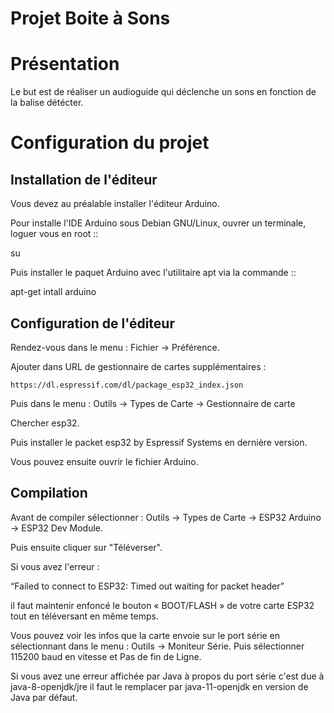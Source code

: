 # Projet Boite à Sons

# Présentation

Le but est de réaliser un audioguide qui déclenche un sons en fonction de la balise détécter.

# Configuration du projet 

## Installation de l'éditeur

Vous devez au préalable installer l'éditeur Arduino.

Pour installe l'IDE Arduino sous Debian GNU/Linux, ouvrer un terminale, loguer vous en root ::

  su

Puis installer le paquet Arduino avec l'utilitaire apt via la commande ::

  apt-get intall arduino
  
## Configuration de l'éditeur

Rendez-vous dans le menu : Fichier -> Préférence.

Ajouter dans URL de gestionnaire de cartes supplémentaires :

	https://dl.espressif.com/dl/package_esp32_index.json
	
Puis dans le menu : Outils -> Types de Carte -> Gestionnaire de carte 

Chercher esp32.

Puis installer le packet esp32 by Espressif Systems en dernière version.

Vous pouvez ensuite ouvrir le fichier Arduino.

## Compilation

Avant de compiler sélectionner : Outils -> Types de Carte -> ESP32 Arduino -> ESP32 Dev Module.

Puis ensuite cliquer sur "Téléverser".

Si vous avez l'erreur :

“Failed to connect to ESP32: Timed out waiting for packet header”

il faut maintenir enfoncé le bouton « BOOT/FLASH » de votre carte ESP32 tout en téléversant en même temps.

Vous pouvez voir les infos que la carte envoie sur le port série en sélectionnant dans le menu : Outils -> Moniteur Série. Puis sélectionner 115200 baud en vitesse et Pas de fin de Ligne.

Si vous avez une erreur affichée par Java à propos du port série c'est due à java-8-openjdk/jre il faut le remplacer par java-11-openjdk en version de Java par défaut. 
